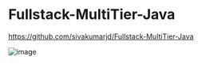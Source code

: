 # Fullstack-MultiTier-Java



https://github.com/sivakumarjd/Fullstack-MultiTier-Java

 

 
![image](https://github.com/user-attachments/assets/acdc5af4-38e1-4371-bf88-bcb8ce385174)


 



 

 

 
 


 

 



 


 

 

 

 

 
 


 


 


 

 

 
 

 





 

 

 

 

 

 

 

 

 

 

 


 

 

 

 

 

 


 

 

 

 

 



 

 


 
 
 
 



















